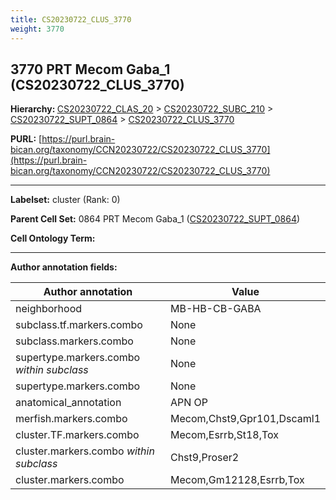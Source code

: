 ```yaml
---
title: CS20230722_CLUS_3770
weight: 3770
---
```

## 3770 PRT Mecom Gaba_1 (CS20230722_CLUS_3770)
<b>Hierarchy: </b>
[CS20230722_CLAS_20](../CS20230722_CLAS_20) >
[CS20230722_SUBC_210](../CS20230722_SUBC_210) >
[CS20230722_SUPT_0864](../CS20230722_SUPT_0864) >
[CS20230722_CLUS_3770](../CS20230722_CLUS_3770)

**PURL:** [https://purl.brain-bican.org/taxonomy/CCN20230722/CS20230722_CLUS_3770](https://purl.brain-bican.org/taxonomy/CCN20230722/CS20230722_CLUS_3770)

---


**Labelset:** cluster (Rank: 0)

**Parent Cell Set:** 0864 PRT Mecom Gaba_1 ([CS20230722_SUPT_0864](../CS20230722_SUPT_0864))



**Cell Ontology Term:** 

[MARKER GENES.]: #


---

[TRANSFERRED ANNOTATIONS.]: #


[AUTHOR ANNOTATION FIELDS.]: #


**Author annotation fields:**

| Author annotation | Value |
|-------------------|-------|
|neighborhood|MB-HB-CB-GABA|
|subclass.tf.markers.combo|None|
|subclass.markers.combo|None|
|supertype.markers.combo _within subclass_|None|
|supertype.markers.combo|None|
|anatomical_annotation|APN OP|
|merfish.markers.combo|Mecom,Chst9,Gpr101,Dscaml1|
|cluster.TF.markers.combo|Mecom,Esrrb,St18,Tox|
|cluster.markers.combo _within subclass_|Chst9,Proser2|
|cluster.markers.combo|Mecom,Gm12128,Esrrb,Tox|
